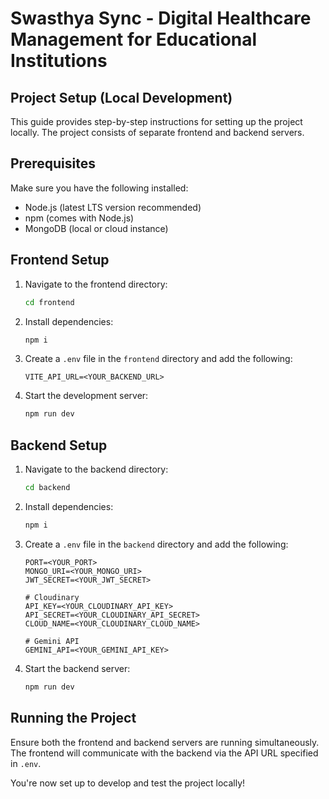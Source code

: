 # Swasthya Sync - Digital Healthcare Management for Educational Institutions

## Project Setup (Local Development)

This guide provides step-by-step instructions for setting up the project locally. The project consists of separate frontend and backend servers.

## Prerequisites
Make sure you have the following installed:
- Node.js (latest LTS version recommended)
- npm (comes with Node.js)
- MongoDB (local or cloud instance)

## Frontend Setup
1. Navigate to the frontend directory:
   ```sh
   cd frontend
   ```
2. Install dependencies:
   ```sh
   npm i
   ```
3. Create a `.env` file in the `frontend` directory and add the following:
   ```env
   VITE_API_URL=<YOUR_BACKEND_URL>
   ```
4. Start the development server:
   ```sh
   npm run dev
   ```

## Backend Setup
1. Navigate to the backend directory:
   ```sh
   cd backend
   ```
2. Install dependencies:
   ```sh
   npm i
   ```
3. Create a `.env` file in the `backend` directory and add the following:
   ```env
   PORT=<YOUR_PORT>
   MONGO_URI=<YOUR_MONGO_URI>
   JWT_SECRET=<YOUR_JWT_SECRET>
   
   # Cloudinary
   API_KEY=<YOUR_CLOUDINARY_API_KEY>
   API_SECRET=<YOUR_CLOUDINARY_API_SECRET>
   CLOUD_NAME=<YOUR_CLOUDINARY_CLOUD_NAME>
   
   # Gemini API
   GEMINI_API=<YOUR_GEMINI_API_KEY>
   ```
4. Start the backend server:
   ```sh
   npm run dev
   ```

## Running the Project
Ensure both the frontend and backend servers are running simultaneously. The frontend will communicate with the backend via the API URL specified in `.env`.

You're now set up to develop and test the project locally!

